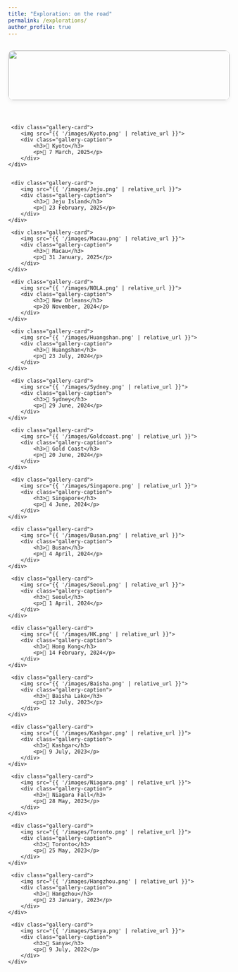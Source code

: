 ```yaml
---
title: "Exploration: on the road"
permalink: /explorations/
author_profile: true
---
```


<style>
    /* 强制拓宽本页面的主内容区域 */
    .page__inner-wrap {
        max-width: 1600px !important;
    }
    
    .gallery-grid {
        display: grid;
        /* --- 改动 1: 设置为单列布局 --- */
        grid-template-columns: 1fr;
        gap: 2.5rem; /* 增大了卡片之间的垂直间距 */
        padding: 1rem 0;
    }

    .gallery-card {
        border: 1px solid #e0e0e0;
        border-radius: 12px;
        overflow: hidden;
        box-shadow: 0 4px 8px rgba(0,0,0,0.05);
        transition: transform 0.3s ease, box-shadow 0.3s ease;
    }

    .gallery-card:hover {
        transform: translateY(-5px);
        box-shadow: 0 8px 16px rgba(0,0,0,0.1);
    }

    .gallery-card img {
        width: 100%;
        /* --- 改动 2: 移除了固定高度，让图片可以按比例显示为大图 --- */
        /* height: 250px; */
        object-fit: cover;
        display: block;
    }

    .gallery-caption {
        padding: 1rem 1.5rem;
        text-align: center;
        font-size: 0.9em;
        color: #555;
        background: #fdfdfd;
    }
    .gallery-caption h3 {
        margin: 0 0 0.5rem 0;
        font-size: 1.2em;
        color: #333;
    }
</style>


<div class="gallery-grid">
    <div class="gallery-card">
        <img src="{{ '/images/Osaka.png' | relative_url }}">
        <div class="gallery-caption">
            <h3>📍 Osaka</h3>
            <p>📅 10 March, 2025</p>
        </div>
    </div>

     <div class="gallery-card">
        <img src="{{ '/images/Kyoto.png' | relative_url }}">
        <div class="gallery-caption">
            <h3>📍 Kyoto</h3>
            <p>📅 7 March, 2025</p>
        </div>
    </div>


     <div class="gallery-card">
        <img src="{{ '/images/Jeju.png' | relative_url }}">
        <div class="gallery-caption">
            <h3>📍 Jeju Island</h3>
            <p>📅 23 February, 2025</p>
        </div>
    </div>

     <div class="gallery-card">
        <img src="{{ '/images/Macau.png' | relative_url }}">
        <div class="gallery-caption">
            <h3>📍 Macau</h3>
            <p>📅 31 January, 2025</p>
        </div>
    </div>

     <div class="gallery-card">
        <img src="{{ '/images/NOLA.png' | relative_url }}">
        <div class="gallery-caption">
            <h3>📍 New Orleans</h3>
            <p>20 November, 2024</p>
        </div>
    </div>

     <div class="gallery-card">
        <img src="{{ '/images/Huangshan.png' | relative_url }}">
        <div class="gallery-caption">
            <h3>📍 Huangshan</h3>
            <p>📅 23 July, 2024</p>
        </div>
    </div>

     <div class="gallery-card">
        <img src="{{ '/images/Sydney.png' | relative_url }}">
        <div class="gallery-caption">
            <h3>📍 Sydney</h3>
            <p>📅 29 June, 2024</p>
        </div>
    </div>

     <div class="gallery-card">
        <img src="{{ '/images/Goldcoast.png' | relative_url }}">
        <div class="gallery-caption">
            <h3>📍 Gold Coast</h3>
            <p>📅 20 June, 2024</p>
        </div>
    </div>

     <div class="gallery-card">
        <img src="{{ '/images/Singapore.png' | relative_url }}">
        <div class="gallery-caption">
            <h3>📍 Singapore</h3>
            <p>📅 4 June, 2024</p>
        </div>
    </div>

     <div class="gallery-card">
        <img src="{{ '/images/Busan.png' | relative_url }}">
        <div class="gallery-caption">
            <h3>📍 Busan</h3>
            <p>📅 4 April, 2024</p>
        </div>
    </div>

     <div class="gallery-card">
        <img src="{{ '/images/Seoul.png' | relative_url }}">
        <div class="gallery-caption">
            <h3>📍 Seoul</h3>
            <p>📅 1 April, 2024</p>
        </div>
    </div>

     <div class="gallery-card">
        <img src="{{ '/images/HK.png' | relative_url }}">
        <div class="gallery-caption">
            <h3>📍 Hong Kong</h3>
            <p>📅 14 February, 2024</p>
        </div>
    </div>

     <div class="gallery-card">
        <img src="{{ '/images/Baisha.png' | relative_url }}">
        <div class="gallery-caption">
            <h3>📍 Baisha Lake</h3>
            <p>📅 12 July, 2023</p>
        </div>
    </div>

     <div class="gallery-card">
        <img src="{{ '/images/Kashgar.png' | relative_url }}">
        <div class="gallery-caption">
            <h3>📍 Kashgar</h3>
            <p>📅 9 July, 2023</p>
        </div>
    </div>

     <div class="gallery-card">
        <img src="{{ '/images/Niagara.png' | relative_url }}">
        <div class="gallery-caption">
            <h3>📍 Niagara Fall</h3>
            <p>📅 28 May, 2023</p>
        </div>
    </div>

     <div class="gallery-card">
        <img src="{{ '/images/Toronto.png' | relative_url }}">
        <div class="gallery-caption">
            <h3>📍 Toronto</h3>
            <p>📅 25 May, 2023</p>
        </div>
    </div>

     <div class="gallery-card">
        <img src="{{ '/images/Hangzhou.png' | relative_url }}">
        <div class="gallery-caption">
            <h3>📍 Hangzhou</h3>
            <p>📅 23 January, 2023</p>
        </div>
    </div>

     <div class="gallery-card">
        <img src="{{ '/images/Sanya.png' | relative_url }}">
        <div class="gallery-caption">
            <h3>📍 Sanya</h3>
            <p>📅 9 July, 2022</p>
        </div>
    </div>
    
</div>
